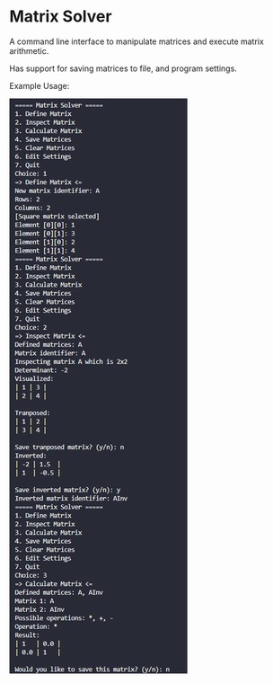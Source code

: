 # Matrix Solver

A command line interface to manipulate matrices and execute matrix arithmetic. 

Has support for saving matrices to file, and program settings.

Example Usage:

<img src="https://github.com/ReturnedTrue/MatrixSolver/blob/master/Images/ExampleUsage.png">